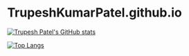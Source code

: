 # TrupeshKumarPatel.github.io

[![Trupesh Patel's GitHub stats](https://github-readme-stats.vercel.app/api?username=TrupeshKumarPatel)](https://github.com/anuraghazra/github-readme-stats)

[![Top Langs](https://github-readme-stats.vercel.app/api/top-langs/?username=TrupeshKumarPatel&layout=compact)](https://github.com/anuraghazra/github-readme-stats)
